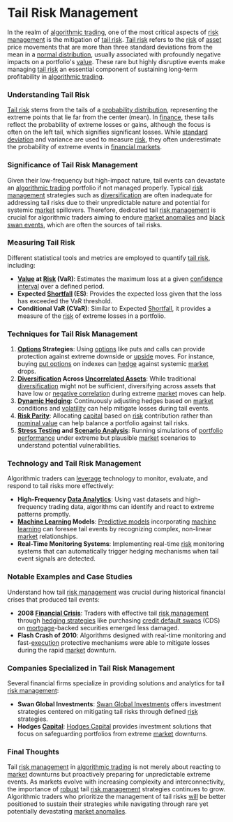 # Tail Risk Management

In the realm of [algorithmic trading](../a/algorithmic_trading.md), one of the most critical aspects of [risk management](../r/risk_management.md) is the mitigation of [tail risk](../t/tail_risk.md). [Tail risk](../t/tail_risk.md) refers to the [risk](../r/risk.md) of [asset](../a/asset.md) price movements that are more than three standard deviations from the mean in a [normal distribution](../n/normal_distribution_in_trading.md), usually associated with profoundly negative impacts on a portfolio's [value](../v/value.md). These rare but highly disruptive events make managing [tail risk](../t/tail_risk.md) an essential component of sustaining long-term profitability in [algorithmic trading](../a/algorithmic_trading.md).

### Understanding Tail Risk
[Tail risk](../t/tail_risk.md) stems from the tails of a [probability distribution](../p/probability_distribution.md), representing the extreme points that lie far from the center (mean). In [finance](../f/finance.md), these tails reflect the probability of extreme losses or gains, although the focus is often on the left tail, which signifies significant losses. While [standard deviation](../s/standard_deviation.md) and variance are used to measure [risk](../r/risk.md), they often underestimate the probability of extreme events in [financial markets](../f/financial_market.md).

### Significance of Tail Risk Management
Given their low-frequency but high-impact nature, tail events can devastate an [algorithmic trading](../a/algorithmic_trading.md) portfolio if not managed properly. Typical [risk management](../r/risk_management.md) strategies such as [diversification](../d/diversification.md) are often inadequate for addressing tail risks due to their unpredictable nature and potential for systemic [market](../m/market.md) spillovers. Therefore, dedicated tail [risk management](../r/risk_management.md) is crucial for algorithmic traders aiming to endure [market anomalies](../m/market_anomalies.md) and [black swan events](../b/black_swan_events.md), which are often the sources of tail risks.

### Measuring Tail Risk
Different statistical tools and metrics are employed to quantify [tail risk](../t/tail_risk.md), including:
- **[Value](../v/value.md) at [Risk](../r/risk.md) (VaR)**: Estimates the maximum loss at a given [confidence interval](../c/confidence_interval.md) over a defined period.
- **Expected [Shortfall](../s/shortfall.md) (ES)**: Provides the expected loss given that the loss has exceeded the VaR threshold.
- **Conditional VaR (CVaR)**: Similar to Expected [Shortfall](../s/shortfall.md), it provides a measure of the [risk](../r/risk.md) of extreme losses in a portfolio.

### Techniques for Tail Risk Management
1. **[Options](../o/options.md) Strategies**: Using [options](../o/options.md) like puts and calls can provide protection against extreme downside or [upside](../u/upside.md) moves. For instance, buying [put options](../p/put_options.md) on indexes can [hedge](../h/hedge.md) against systemic [market](../m/market.md) drops.
2. **[Diversification](../d/diversification.md) Across [Uncorrelated Assets](../u/uncorrelated_assets.md)**: While traditional [diversification](../d/diversification.md) might not be sufficient, diversifying across assets that have low or [negative correlation](../n/negative_correlation.md) during extreme [market](../m/market.md) moves can help.
3. **[Dynamic Hedging](../d/dynamic_hedging.md)**: Continuously adjusting hedges based on [market](../m/market.md) conditions and [volatility](../v/volatility.md) can help mitigate losses during tail events.
4. **[Risk Parity](../r/risk_parity.md)**: Allocating [capital](../c/capital.md) based on [risk](../r/risk.md) contribution rather than [nominal value](../n/nominal_value.md) can help balance a portfolio against tail risks.
5. **[Stress Testing](../s/stress_testing_in_trading.md) and [Scenario Analysis](../s/scenario_analysis.md)**: Running simulations of [portfolio performance](../p/portfolio_performance.md) under extreme but plausible [market](../m/market.md) scenarios to understand potential vulnerabilities.

### Technology and Tail Risk Management
Algorithmic traders can [leverage](../l/leverage.md) technology to monitor, evaluate, and respond to tail risks more effectively:
- **High-Frequency [Data Analytics](../d/data_analytics.md)**: Using vast datasets and high-frequency trading data, algorithms can identify and react to extreme patterns promptly.
- **[Machine Learning](../m/machine_learning.md) Models**: [Predictive models](../p/predictive_models_in_trading.md) incorporating [machine learning](../m/machine_learning.md) can foresee tail events by recognizing complex, non-linear [market](../m/market.md) relationships.
- **Real-Time Monitoring Systems**: Implementing real-time [risk](../r/risk.md) monitoring systems that can automatically trigger hedging mechanisms when tail event signals are detected.

### Notable Examples and Case Studies
Understand how tail [risk management](../r/risk_management.md) was crucial during historical financial crises that produced tail events:
- **2008 [Financial Crisis](../f/financial_crisis.md)**: Traders with effective tail [risk management](../r/risk_management.md) through [hedging strategies](../h/hedging_strategies.md) like purchasing [credit default swaps](../c/credit_default_swaps.md) (CDS) on [mortgage](../m/mortgage.md)-backed securities emerged less damaged.
- **Flash Crash of 2010**: Algorithms designed with real-time monitoring and fast-[execution](../e/execution.md) protective mechanisms were able to mitigate losses during the rapid [market](../m/market.md) downturn.

### Companies Specialized in Tail Risk Management
Several financial firms specialize in providing solutions and analytics for tail [risk management](../r/risk_management.md):
- **Swan Global Investments**: [Swan Global Investments](https://www.swanglobalinvestments.com/) offers investment strategies centered on mitigating tail risks through defined [risk](../r/risk.md) strategies.
- **Hodges [Capital](../c/capital.md)**: [Hodges Capital](https://www.hodgescapital.com/) provides investment solutions that focus on safeguarding portfolios from extreme [market](../m/market.md) downturns.

### Final Thoughts
Tail [risk management](../r/risk_management.md) in [algorithmic trading](../a/algorithmic_trading.md) is not merely about reacting to [market](../m/market.md) downturns but proactively preparing for unpredictable extreme events. As markets evolve with increasing complexity and interconnectivity, the importance of [robust](../r/robust.md) tail [risk management](../r/risk_management.md) strategies continues to grow. Algorithmic traders who prioritize the management of tail risks [will](../w/will.md) be better positioned to sustain their strategies while navigating through rare yet potentially devastating [market anomalies](../m/market_anomalies.md).

